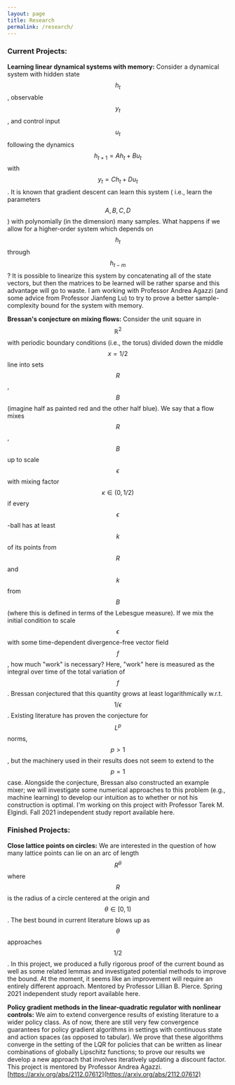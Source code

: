 ```yaml
---
layout: page 
title: Research 
permalink: /research/
---
```


### Current Projects:

**Learning linear dynamical systems with memory:**
Consider a dynamical system with hidden state $$h_t$$, observable $$y_t$$, and control input $$u_t$$ following the
dynamics $$h_{t+1}=Ah_t + Bu_t$$ with $$y_t = Ch_t + Du_t$$. It is known that gradient descent can learn this system (
i.e., learn the parameters $$A,B,C,D$$) with polynomially (in the dimension) many samples. What happens if we allow for
a higher-order system which depends on $$h_t$$ through $$h_{t-m}$$? It is possible to linearize this system by
concatenating all of the state vectors, but then the matrices to be learned will be rather sparse and this advantage
will go to waste. I am working with Professor Andrea Agazzi (and some advice from Professor Jianfeng Lu) to try to prove
a better sample-complexity bound for the system with memory.

**Bressan's conjecture on mixing flows:**
Consider the unit square in $$\mathbb{R}^2$$ with periodic boundary conditions (i.e., the torus) divided down the middle
$$x=1/2$$ line into sets $$R$$, $$B$$ (imagine half as painted red and the other half blue). We say that a flow mixes
$$R$$, $$B$$ up to scale $$\epsilon$$ with mixing factor $$\kappa \in (0,1/2)$$ if every $$\epsilon$$-ball has at
least $$k$$ of its points from $$R$$ and $$k$$ from $$B$$ (where this is defined in terms of the Lebesgue measure). If
we mix the initial condition to scale $$\epsilon$$ with some time-dependent divergence-free vector field $$f$$, how
much "work" is necessary? Here, "work" here is measured as the integral over time of the total variation of $$f$$.
Bressan conjectured that this quantity grows at least logarithmically w.r.t. $$1/\epsilon$$. Existing literature has
proven the conjecture for $$L^p$$ norms, $$p > 1$$, but the machinery used in their results does not seem to extend to
the $$p=1$$ case. Alongside the conjecture, Bressan also constructed an example mixer; we will investigate some
numerical approaches to this problem (e.g., machine learning) to develop our intuition as to whether or not his
construction is optimal. I'm working on this project with Professor Tarek M. Elgindi. Fall 2021 independent study report
available here.

### Finished Projects:

**Close lattice points on circles:**
We are interested in the question of how many lattice points can lie on an arc of length $$R^\theta$$ where $$R$$ is the
radius of a circle centered at the origin and $$\theta \in [0,1)$$. The best bound in current literature blows up as
$$\theta$$ approaches $$1/2$$. In this project, we produced a fully rigorous proof of the current bound as well as some
related lemmas and investigated potential methods to improve the bound. At the moment, it seems like an improvement will
require an entirely different approach. Mentored by Professor Lillian B. Pierce. Spring 2021 independent study report
available here.

**Policy gradient methods in the linear-quadratic regulator with nonlinear controls:**
We aim to extend convergence results of existing literature to a wider policy class. As of now, there are still very few
convergence guarantees for policy gradient algorithms in settings with continuous state and action spaces (as opposed to
tabular). We prove that these algorithms converge in the setting of the LQR for policies that can be written as linear
combinations of globally Lipschitz functions; to prove our results we develop a new approach that involves iteratively
updating a discount factor. This project is mentored by Professor Andrea Agazzi. 
[https://arxiv.org/abs/2112.07612](https://arxiv.org/abs/2112.07612)